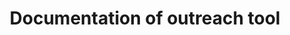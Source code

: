 ---
home: true
title: Documentation of outreach tool
actions:
- text: Get Started →
  link: /general/faq.html
  type: primary
footer: Made by GetIn with ❤️
---